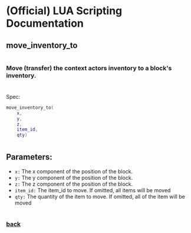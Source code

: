 
# (Official) LUA Scripting Documentation

## move_inventory_to
#
### Move (transfer) the context actors inventory to a block's inventory.
#
Spec:
```lua
move_inventory_to(
	x,
	y,
	z,
	item_id,
	qty)
```
#
## Parameters:
- `x:` The x component of the position of the block.
- `y:` The y component of the position of the block.
- `z:` The z component of the position of the block.
- `item_id:` The item_id to move. If omitted, all items will be moved
- `qty:` The quantity of the item to move. If omitted, all of the item will be moved
#  

### [back](../inventory)
